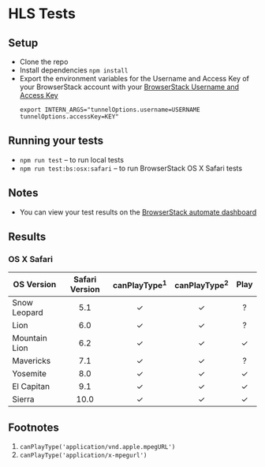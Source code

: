 # HLS Tests

## Setup
* Clone the repo
* Install dependencies `npm install`
* Export the environment variables for the Username and Access Key of your BrowserStack account with your [BrowserStack Username and Access Key](https://www.browserstack.com/accounts/settings)
  ```
  export INTERN_ARGS="tunnelOptions.username=USERNAME tunnelOptions.accessKey=KEY"
  ```

## Running your tests
* `npm run test` – to run local tests
* `npm run test:bs:osx:safari` – to run BrowserStack OS X Safari tests

## Notes
* You can view your test results on the [BrowserStack automate dashboard](https://www.browserstack.com/automate)

## Results

### OS X Safari

| OS Version    | Safari Version | canPlayType<sup>1</sup> | canPlayType<sup>2</sup> | Play |
| ------------- |:--------------:|:-----------------------:|:-----------------------:|:----:|
| Snow Leopard  | 5.1            | ✓                       | ✓                       | ?    |
| Lion          | 6.0            | ✓                       | ✓                       | ?    |
| Mountain Lion | 6.2            | ✓                       | ✓                       | ✓    |
| Mavericks     | 7.1            | ✓                       | ✓                       | ?    |
| Yosemite      | 8.0            | ✓                       | ✓                       | ✓    |
| El Capitan    | 9.1            | ✓                       | ✓                       | ✓    |
| Sierra        | 10.0           | ✓                       | ✓                       | ✓    |


## Footnotes
1. `canPlayType('application/vnd.apple.mpegURL')`
2. `canPlayType('application/x-mpegurl')`